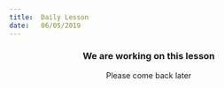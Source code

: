 ```yaml
---
title:  Daily Lesson
date:   06/05/2019
---
```


### <center>We are working on this lesson</center>
<center>Please come back later</center>